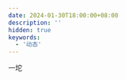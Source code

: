 ```yaml
---
date: 2024-01-30T18:00:00+08:00
description: ''
hidden: true
keywords:
  - '动态'
---
```


一坨

<!--more-->